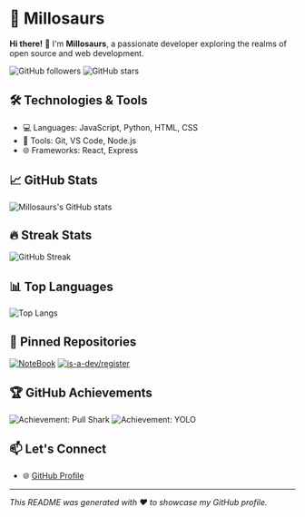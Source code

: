# 🦕 Millosaurs

**Hi there!** 👋 I'm **Millosaurs**, a passionate developer exploring the realms of open source and web development.

![GitHub followers](https://img.shields.io/github/followers/Millosaurs?label=Followers&style=social)
![GitHub stars](https://img.shields.io/github/stars/Millosaurs?label=Stars&style=social)

## 🛠️ Technologies & Tools

- 💻 Languages: JavaScript, Python, HTML, CSS
- 🧰 Tools: Git, VS Code, Node.js
- 🌐 Frameworks: React, Express

## 📈 GitHub Stats

![Millosaurs's GitHub stats](https://github-readme-stats.vercel.app/api?username=Millosaurs&show_icons=true&theme=radical)

## 🔥 Streak Stats

![GitHub Streak](https://github-readme-streak-stats.herokuapp.com/?user=Millosaurs&theme=radical)

## 📊 Top Languages

![Top Langs](https://github-readme-stats.vercel.app/api/top-langs/?username=Millosaurs&layout=compact&theme=radical)

## 📌 Pinned Repositories

[![NoteBook](https://github-readme-stats.vercel.app/api/pin/?username=Millosaurs&repo=NoteBook&theme=radical)](https://github.com/Millosaurs/NoteBook)
[![is-a-dev/register](https://github-readme-stats.vercel.app/api/pin/?username=is-a-dev&repo=register&theme=radical)](https://github.com/is-a-dev/register)

## 🏆 GitHub Achievements

![Achievement: Pull Shark](https://github.com/Millosaurs.png?size=100)
![Achievement: YOLO](https://github.com/Millosaurs.png?size=100)

## 📫 Let's Connect

- 🌐 [GitHub Profile](https://github.com/Millosaurs)

---

*This README was generated with ❤️ to showcase my GitHub profile.*
